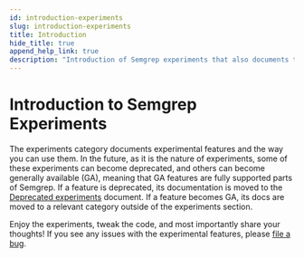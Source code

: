 ```yaml
---
id: introduction-experiments
slug: introduction-experiments
title: Introduction
hide_title: true
append_help_link: true
description: "Introduction of Semgrep experiments that also documents that some experiments can sunset or become GA, which means that particular documents can change their position in docs also."
---
```


# Introduction to Semgrep Experiments

The experiments category documents experimental features and the way you can use them. In the future, as it is the nature of experiments, some of these experiments can become deprecated, and others can become generally available (GA), meaning that GA features are fully supported parts of Semgrep. If a feature is deprecated, its documentation is moved to the [Deprecated experiments](/experiments/deprecated-experiments/) document. If a feature becomes GA, its docs are moved to a relevant category outside of the experiments section.

Enjoy the experiments, tweak the code, and most importantly share your thoughts! If you see any issues with the experimental features, please [file a bug](https://github.com/returntocorp/semgrep/issues/new/choose). 
